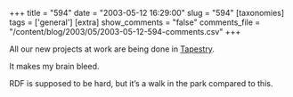 +++
title = "594"
date = "2003-05-12 16:29:00"
slug = "594"
[taxonomies]
tags = ['general']
[extra]
show_comments = "false"
comments_file = "/content/blog/2003/05/2003-05-12-594-comments.csv"
+++

All our new projects at work are being done in [Tapestry](http://jakarta.apache.org/proposals/tapestry/doc_frame.html).

It makes my brain bleed.

RDF is supposed to be hard, but it’s a walk in the park compared to this.

